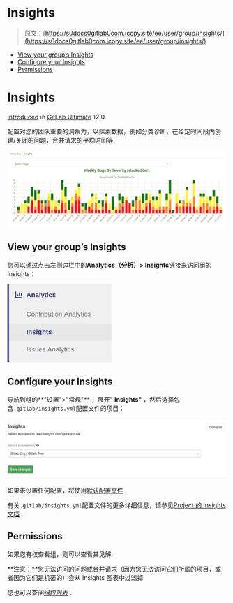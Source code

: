 # Insights

> 原文：[https://s0docs0gitlab0com.icopy.site/ee/user/group/insights/](https://s0docs0gitlab0com.icopy.site/ee/user/group/insights/)

*   [View your group’s Insights](#view-your-groups-insights)
*   [Configure your Insights](#configure-your-insights)
*   [Permissions](#permissions)

# Insights[](#insights-ultimate "Permalink")

[Introduced](https://gitlab.com/groups/gitlab-org/-/epics/725) in [GitLab Ultimate](https://about.gitlab.com/pricing/) 12.0.

配置对您的团队重要的洞察力，以探索数据，例如分类诊断，在给定时间段内创建/关闭的问题，合并请求的平均时间等.

[![Insights example stacked bar chart](img/9f4a21c247f193621ddd2f709c4536d7.png)](img/insights_example_stacked_bar_chart.png)

## View your group’s Insights[](#view-your-groups-insights "Permalink")

您可以通过点击左侧边栏中的**Analytics（分析）> Insights**链接来访问组的 Insights：

[![Insights sidebar link](img/098a5864447e44da06b72051af59b294.png)](img/insights_sidebar_link_v12_8.png)

## Configure your Insights[](#configure-your-insights "Permalink")

导航到组的**"设置">"常规"** ，展开" **Insights"** ，然后选择包含`.gitlab/insights.yml`配置文件的项目：

[![group insights configuration](img/6e3e1e9c7013cd330bcb6380ef19ddf9.png)](img/insights_group_configuration.png)

如果未设置任何配置，将使用[默认配置文件](https://gitlab.com/gitlab-org/gitlab/blob/master/ee/fixtures/insights/default.yml) .

有关`.gitlab/insights.yml`配置文件的更多详细信息，请参见[Project 的 Insights 文档](../../project/insights/index.html) .

## Permissions[](#permissions "Permalink")

如果您有权查看组，则可以查看其见解.

**注意：**您无法访问的问题或合并请求（因为您无法访问它们所属的项目，或者因为它们是机密的）会从 Insights 图表中过滤掉.

您也可以查阅[组权限表](../../permissions.html#group-members-permissions) .